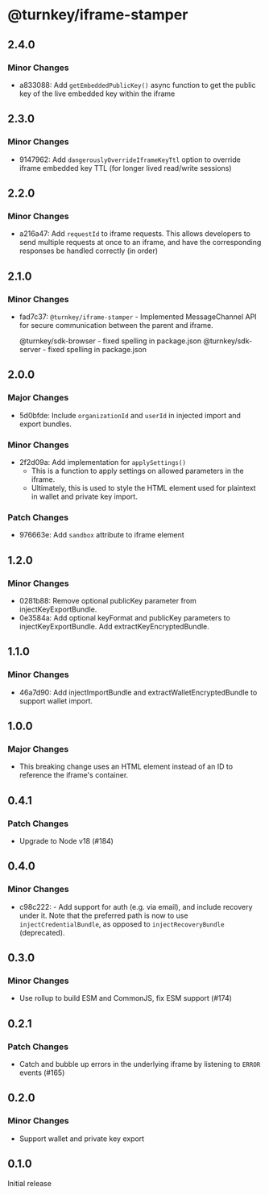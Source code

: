 # @turnkey/iframe-stamper

## 2.4.0

### Minor Changes

- a833088: Add `getEmbeddedPublicKey()` async function to get the public key of the live embedded key within the iframe

## 2.3.0

### Minor Changes

- 9147962: Add `dangerouslyOverrideIframeKeyTtl` option to override iframe embedded key TTL (for longer lived read/write sessions)

## 2.2.0

### Minor Changes

- a216a47: Add `requestId` to iframe requests. This allows developers to send multiple requests at once to an iframe, and have the corresponding responses be handled correctly (in order)

## 2.1.0

### Minor Changes

- fad7c37: `@turnkey/iframe-stamper` - Implemented MessageChannel API for secure communication between the parent and iframe.

  @turnkey/sdk-browser - fixed spelling in package.json
  @turnkey/sdk-server - fixed spelling in package.json

## 2.0.0

### Major Changes

- 5d0bfde: Include `organizationId` and `userId` in injected import and export bundles.

### Minor Changes

- 2f2d09a: Add implementation for `applySettings()`
  - This is a function to apply settings on allowed parameters in the iframe.
  - Ultimately, this is used to style the HTML element used for plaintext in wallet and private key import.

### Patch Changes

- 976663e: Add `sandbox` attribute to iframe element

## 1.2.0

### Minor Changes

- 0281b88: Remove optional publicKey parameter from injectKeyExportBundle.
- 0e3584a: Add optional keyFormat and publicKey parameters to injectKeyExportBundle. Add extractKeyEncryptedBundle.

## 1.1.0

### Minor Changes

- 46a7d90: Add injectImportBundle and extractWalletEncryptedBundle to support wallet import.

## 1.0.0

### Major Changes

- This breaking change uses an HTML element instead of an ID to reference the iframe's container.

## 0.4.1

### Patch Changes

- Upgrade to Node v18 (#184)

## 0.4.0

### Minor Changes

- c98c222: - Add support for auth (e.g. via email), and include recovery under it. Note that the preferred path is now to use `injectCredentialBundle`, as opposed to `injectRecoveryBundle` (deprecated).

## 0.3.0

### Minor Changes

- Use rollup to build ESM and CommonJS, fix ESM support (#174)

## 0.2.1

### Patch Changes

- Catch and bubble up errors in the underlying iframe by listening to `ERROR` events (#165)

## 0.2.0

### Minor Changes

- Support wallet and private key export

## 0.1.0

Initial release
